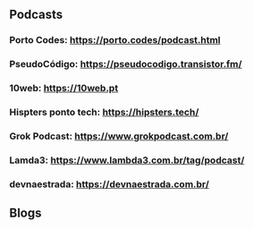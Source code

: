 ## Podcasts

### Porto Codes: <https://porto.codes/podcast.html>

### PseudoCódigo: <https://pseudocodigo.transistor.fm/>

### 10web: <https://10web.pt>

### Hispters ponto tech: <https://hipsters.tech/>

### Grok Podcast: <https://www.grokpodcast.com.br/>

### Lamda3: <https://www.lambda3.com.br/tag/podcast/>

### devnaestrada: <https://devnaestrada.com.br/>

## Blogs
